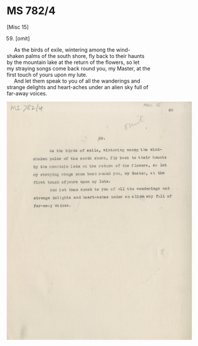 # MS 782/4

[Misc 15]

59. [omit] 

&nbsp;&nbsp;&nbsp;&nbsp;&nbsp;As the birds of exile, wintering among the wind- \
shaken palms of the south shore, fly back to their haunts \
by the mountain lake at the return of the flowers, so let \
my straying songs come back round you, my Master, at the \
first touch of yours upon my lute. \
&nbsp;&nbsp;&nbsp;&nbsp;&nbsp;And let them speak to you of all the wanderings and \
strange delights and heart-aches under an alien sky full of \
far-away voices. 

![p15](MS782_4-015.jpg)